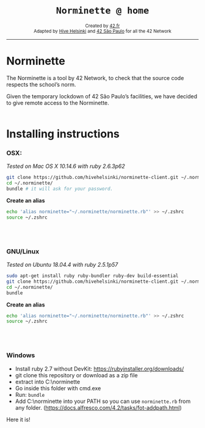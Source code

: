 <h1 align="center"><code>Norminette @ home</code></h1>

<div align="center">
  <sub>Created by <a href="http://42.fr">42.fr</a></sub>
</div>
<div align="center">
  <sub>Adapted by <a href="https://hive.fi">Hive Helsinki</a> and <a href="https://42sp.org.br">42 São Paulo</a> for all the 42 Network</sub>
</div>

---

# Norminette

The Norminette is a tool by 42 Network, to check that the source code respects the school’s norm.

Given the temporary lockdown of 42 São Paulo’s facilities, we have decided to give remote access to the Norminette.
<br /><br >
# Installing instructions

### OSX:

*Tested on Mac OS X 10.14.6 with ruby 2.6.3p62*

```bash
git clone https://github.com/hivehelsinki/norminette-client.git ~/.norminette/
cd ~/.norminette/
bundle # it will ask for your password.
```

**Create an alias**

```bash
echo 'alias norminette="~/.norminette/norminette.rb"' >> ~/.zshrc
source ~/.zshrc
```
<br /><br />
### GNU/Linux

*Tested on Ubuntu 18.04.4 with ruby 2.5.1p57*

```bash
sudo apt-get install ruby ruby-bundler ruby-dev build-essential
git clone https://github.com/hivehelsinki/norminette-client.git ~/.norminette/
cd ~/.norminette/
bundle
```

**Create an alias**

```bash
echo 'alias norminette="~/.norminette/norminette.rb"' >> ~/.zshrc
source ~/.zshrc
```
<br /><br />
### Windows

- Install ruby 2.7 without DevKit: https://rubyinstaller.org/downloads/
- git clone this repository or download as a zip file
- extract into C:\norminette
- Go inside this folder with cmd.exe
- Run: `bundle`
- Add C:\norminette into your PATH so you can use `norminette.rb` from any folder. (https://docs.alfresco.com/4.2/tasks/fot-addpath.html)

Here it is!
